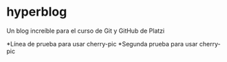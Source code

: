 # hyperblog

Un blog increíble para el curso de Git y GitHub de Platzi

*Línea de prueba para usar cherry-pic
*Segunda prueba para usar cherry-pic
